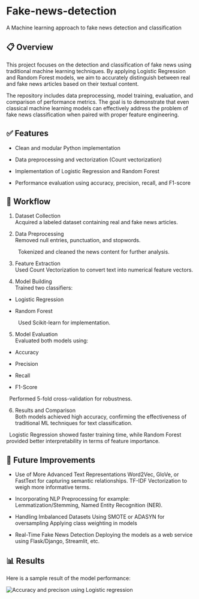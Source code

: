 # Fake-news-detection
A Machine learning approach to fake news detection and classification

## 📋 Overview

This project focuses on the detection and classification of fake news using traditional machine learning techniques. By applying Logistic Regression and Random Forest models, we aim to accurately distinguish between real and fake news articles based on their textual content.

The repository includes data preprocessing, model training, evaluation, and comparison of performance metrics. The goal is to demonstrate that even classical machine learning models can effectively address the problem of fake news classification when paired with proper feature engineering.

## ✅ Features

* Clean and modular Python implementation

* Data preprocessing and vectorization (Count vectorization)

* Implementation of Logistic Regression and Random Forest

* Performance evaluation using accuracy, precision, recall, and F1-score

## 🔄 Workflow
1. Dataset Collection\
Acquired a labeled dataset containing real and fake news articles.


2. Data Preprocessing\
Removed null entries, punctuation, and stopwords.

&nbsp;&nbsp;&nbsp;&nbsp;&nbsp;&nbsp;&nbsp;&nbsp;Tokenized and cleaned the news content for further analysis.

3. Feature Extraction\
Used Count Vectorization to convert text into numerical feature vectors.

4. Model Building\
Trained two classifiers:

* Logistic Regression

* Random Forest

  &nbsp;&nbsp;Used Scikit-learn for implementation.

5. Model Evaluation\
Evaluated both models using:

  - Accuracy

  - Precision

  - Recall

  - F1-Score

  &nbsp;&nbsp;Performed 5-fold cross-validation for robustness.

6. Results and Comparison\
Both models achieved high accuracy, confirming the effectiveness of traditional ML techniques for text classification.

  &nbsp;&nbsp;Logistic Regression showed faster training time, while Random Forest provided better interpretability in terms of feature importance.


## 🚀 Future Improvements
* Use of More Advanced Text Representations
  Word2Vec, GloVe, or FastText for capturing semantic relationships.
  TF-IDF Vectorization to weigh more informative terms.
  
*  Incorporating NLP Preprocessing
  for example: Lemmatization/Stemming, Named Entity Recognition (NER).
   
*  Handling Imbalanced Datasets
   Using SMOTE or ADASYN for oversampling
   Applying class weighting in models
   
*  Real-Time Fake News Detection
   Deploying the models as a web service using Flask/Django, Streamlit, etc.

 ## 📊 Results

Here is a sample result of the model performance:

![Accuracy and precison using Logistic regression]([images/results.png](https://github.com/RustyGrill/Fake-news-detection/blob/main/images/WhatsApp%20Image%202025-05-27%20at%2000.14.39_fe632eb2.jpg))

  




